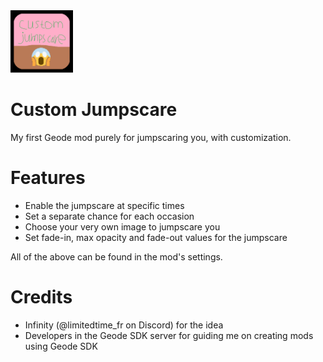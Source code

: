 <img src="logo.png" width="100" alt="The mod's logo" />

# Custom Jumpscare

My first Geode mod purely for jumpscaring you, with customization.

# Features
- Enable the jumpscare at specific times
- Set a separate chance for each occasion
- Choose your very own image to jumpscare you
- Set fade-in, max opacity and fade-out values for the jumpscare 

All of the above can be found in the mod's settings. 

# Credits

- Infinity (@limitedtime_fr on Discord) for the idea
- Developers in the Geode SDK server for guiding me on creating mods using Geode SDK
